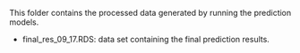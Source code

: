 This folder contains the processed data generated by running the prediction models.

- final_res_09_17.RDS: data set containing the final prediction results.


